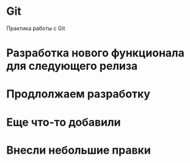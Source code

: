 # Git
Практика работы с Git
# Разработка нового функционала для следующего релиза
# Продлолжаем разработку
# Еще что-то добавили
# Внесли небольшие правки